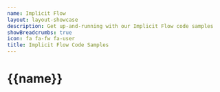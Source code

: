 ```yaml
---
name: Implicit Flow
layout: layout-showcase
description: Get up-and-running with our Implicit Flow code samples
showBreadcrumbs: true
icon: fa fa-fw fa-user
title: Implicit Flow Code Samples
---
```


# {{name}}
